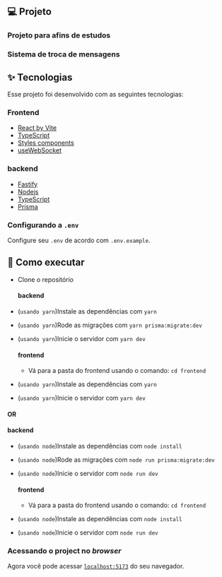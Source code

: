 ## 💻 Projeto

  ### Projeto para afins de estudos
  ### Sistema de troca de mensagens

## ✨ Tecnologias

Esse projeto foi desenvolvido com as seguintes tecnologias:

### Frontend
  - [React by Vite](https://vitejs.dev/guide/)
  - [TypeScript](https://www.typescriptlang.org/)
  - [Styles components](https://styled-components.com/)
  - [useWebSocket](https://www.npmjs.com/package/react-use-websocket)

### backend
  - [Fastify](https://fastify.dev/)
  - [Nodejs](https://nodejs.org/en)
  - [TypeScript](https://www.typescriptlang.org/)
  - [Prisma](https://www.prisma.io/docs/getting-started)

### Configurando a `.env`
Configure seu `.env` de acordo com `.env.example`.

## 🚀 Como executar

- Clone o repositório
  #### backend
- (`usando yarn`)Instale as dependências com `yarn`
- (`usando yarn`)Rode as migrações com `yarn prisma:migrate:dev`
- (`usando yarn`)Inicie o servidor com `yarn dev`

  #### frontend
  - Vá para a pasta do frontend usando o comando: `cd frontend`
- (`usando yarn`)Instale as dependências com `yarn`
- (`usando yarn`)Inicie o servidor com `yarn dev`
#### OR
 #### backend
- (`usando node`)Instale as dependências com `node install`
- (`usando node`)Rode as migrações com `node run prisma:migrate:dev`
- (`usando node`)Inicie o servidor com `node run dev`

  #### frontend
  - Vá para a pasta do frontend usando o comando: `cd frontend`
- (`usando node`)Instale as dependências com `node install `
- (`usando node`)Inicie o servidor com `node run dev`

### Acessando o project no *browser*
Agora você pode acessar [`localhost:5173`](http://localhost:5173) do seu navegador.
